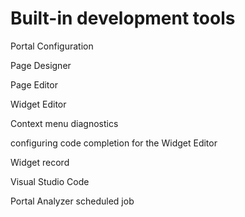# Built-in development tools 

Portal Configuration 

Page Designer

Page Editor

Widget Editor

Context menu diagnostics

configuring code completion for the Widget Editor

Widget record

Visual Studio Code

Portal Analyzer scheduled job

